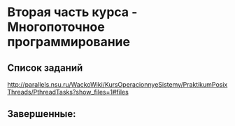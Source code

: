 # Вторая часть курса - Многопоточное программирование

## Список заданий

http://parallels.nsu.ru/WackoWiki/KursOperacionnyeSistemy/PraktikumPosixThreads/PthreadTasks?show_files=1#files

## Завершенные:

